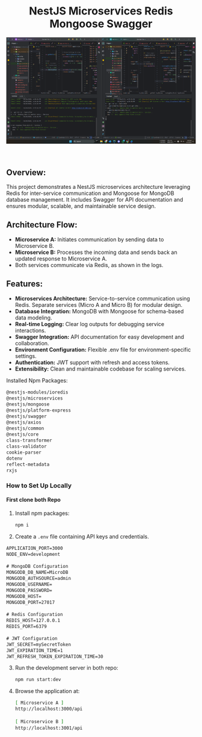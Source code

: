 
<h1 align="center">NestJS Microservices Redis Mongoose Swagger </h1>


<p align="center">
  <img src="/Screenshots/microAB.png" alt="NestJS">
</p>
<br>


## Overview:
This project demonstrates a NestJS microservices architecture leveraging Redis for inter-service communication and Mongoose for MongoDB database management. It includes Swagger for API documentation and ensures modular, scalable, and maintainable service design.

## Architecture Flow:
* **Microservice A:** Initiates communication by sending data to Microservice B.
* **Microservice B:** Processes the incoming data and sends back an updated response to Microservice A.
* Both services communicate via Redis, as shown in the logs.

## Features:
* **Microservices Architecture:** Service-to-service communication using Redis. Separate services (Micro A and Micro B) for modular design.
* **Database Integration:** MongoDB with Mongoose for schema-based data modeling.
* **Real-time Logging:** Clear log outputs for debugging service interactions.
* **Swagger Integration:** API documentation for easy development and collaboration.
* **Environment Configuration:** Flexible .env file for environment-specific settings.
* **Authentication:** JWT support with refresh and access tokens.
* **Extensibility:** Clean and maintainable codebase for scaling services.


Installed Npm Packages:
```
@nestjs-modules/ioredis
@nestjs/microservices
@nestjs/mongoose
@nestjs/platform-express
@nestjs/swagger
@nestjs/axios
@nestjs/common
@nestjs/core
class-transformer
class-validator
cookie-parser
dotenv
reflect-metadata
rxjs
```

### How to Set Up Locally

#### First clone both Repo

1. Install npm packages:
    ```sh
    npm i
    ```
2. Create a `.env` file containing API keys and credentials.
```
APPLICATION_PORT=3000
NODE_ENV=development

# MongoDB Configuration
MONGODB_DB_NAME=MicroDB
MONGODB_AUTHSOURCE=admin
MONGODB_USERNAME=
MONGODB_PASSWORD=
MONGODB_HOST=
MONGODB_PORT=27017

# Redis Configuration
REDIS_HOST=127.0.0.1
REDIS_PORT=6379

# JWT Configuration
JWT_SECRET=mySecretToken
JWT_EXPIRATION_TIME=1
JWT_REFRESH_TOKEN_EXPIRATION_TIME=30
```
3. Run the development server in both repo:
    ```sh
    npm run start:dev
    ```
5. Browse the application at:
    ```sh
   [ Microservice A ]
    http://localhost:3000/api
   
   [ Microservice B ]
    http://localhost:3001/api
    ```

